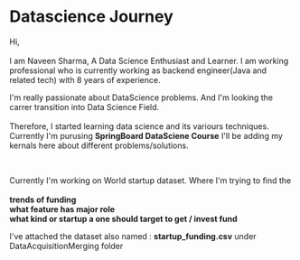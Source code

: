 # Datascience Journey

Hi,<br/><br/>
  I am Naveen Sharma, A Data Science Enthusiast and Learner. I am working professional who is currently working as backend engineer(Java and related tech) with 8 years of experience.
  
I'm really passionate about DataScience problems. And I'm looking the carrer transition into Data Science Field. <br/><br/>
Therefore, I started learning data science and its variours techniques. Currently I'm purusing **SpringBoard DataSciene Course**
I'll be adding my kernals here about different problems/solutions.

<br/>

Currently I'm working on World startup dataset. Where I'm trying to find the <br/><br/>
**trends of funding** <br/>
**what feature has major role** <br/>
**what kind or startup a one should target to get / invest fund** <br/>


I've attached the dataset also named : **startup_funding.csv** under DataAcquisitionMerging folder
